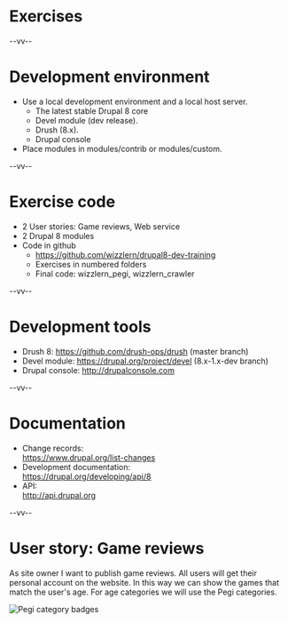 # Exercises

--vv--

# Development environment
- Use a local development environment and a local host server.
  - The latest stable Drupal 8 core
  - Devel module (dev release).
  - Drush (8.x).
  - Drupal console
- Place modules in modules/contrib or modules/custom.

--vv--

# Exercise code
- 2 User stories: Game reviews, Web service
- 2 Drupal 8 modules
- Code in github
  - https://github.com/wizzlern/drupal8-dev-training
  - Exercises in numbered folders
  - Final code: wizzlern_pegi, wizzlern_crawler

--vv--

# Development tools
- Drush 8: https://github.com/drush-ops/drush (master branch) 
- Devel module: https://drupal.org/project/devel (8.x-1.x-dev branch)
- Drupal console: http://drupalconsole.com

--vv--

# Documentation
- Change records: <br>https://www.drupal.org/list-changes
- Development documentation: <br>https://drupal.org/developing/api/8
- API: <br>http://api.drupal.org

--vv--

# User story: Game reviews
As site owner I want to publish game reviews. All users will get their personal account on the website. In this way we can show the games that match the user's age. For age categories we will use the Pegi categories.

![Pegi category badges](assets/images/pegi-categoriy-badges.png)